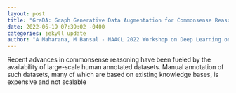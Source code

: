 ```yaml
--- 
layout: post 
title: "GraDA: Graph Generative Data Augmentation for Commonsense Reasoning" 
date: 2022-06-19 07:39:02 -0400 
categories: jekyll update 
author: "A Maharana, M Bansal - NAACL 2022 Workshop on Deep Learning on Graphs , 2022" 
--- 
```

Recent advances in commonsense reasoning have been fueled by the availability of large-scale human annotated datasets. Manual annotation of such datasets, many of which are based on existing knowledge bases, is expensive and not scalable